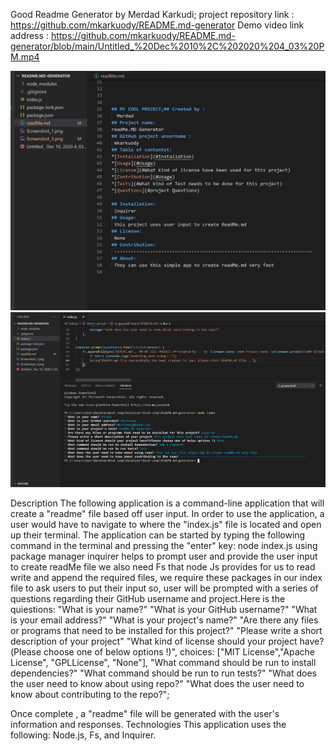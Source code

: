 Good Readme Generator by Merdad Karkudi;
project repository link : https://github.com/mkarkuody/README.md-generator
Demo video link address : https://github.com/mkarkuody/README.md-generator/blob/main/Untitled_%20Dec%2010%2C%202020%204_03%20PM.mp4

<img src="Screenshot_1.png">

<img src="Screenshot_3.png">

Description
The following application is a command-line application that will create a "readme" file based off user input. In order to use the application, a user would have to navigate to where the "index.js" file is located and open up their terminal. The application can be started by typing the following command in the terminal and pressing the "enter" key:
node index.js
using package manager inquirer helps to prompt user and provide the user input to create readMe file we also need Fs that node Js provides for us to read write and append the required files, we require these packages in our index file to ask users to put their input so, user will be prompted with a series of questions regarding their GitHub username and project.Here is the quiestions: 
"What is your name?"
"What is your GitHub username?"
"What is your email address?"
"What is your project's name?"
"Are there any files or programs that need to be installed for this project?"
"Please write a short description of your project"
"What kind of license should your project have?(Please choose one of below options !)",
        choices: ["MIT License","Apache License", "GPLLicense", "None"],
"What command should be run to install dependencies?"
"What command should be run to run tests?"
"What does the user need to know about using repo?"
"What does the user need to know about contributing to the repo?";

Once complete , a "readme" file will be generated with the user's information and responses.
Technologies
This application uses the following: Node.js, Fs, and Inquirer.
